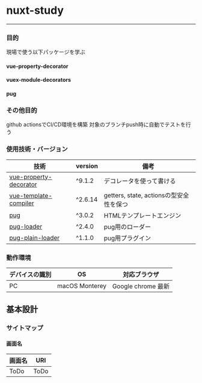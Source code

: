 # nuxt-study

---
### 目的
現場で使う以下パッケージを学ぶ
#### vue-property-decorator
#### vuex-module-decorators
#### pug

### その他目的
github actionsでCI/CD環境を構築
対象のブランチpush時に自動でテストを行う


### 使用技術・バージョン

| 技術 | version | 備考 |
| ---- | ------- | ---- |
| [vue-property-decorator](https://www.npmjs.com/package/vue-property-decorator) | ^9.1.2 | デコレータを使って書ける |
| [vue-template-compiler](https://www.npmjs.com/package/vuex-module-decorators) | ^2.6.14 | getters, state, actionsの型安全性を保つ |
| [pug](https://www.npmjs.com/package/pug) | ^3.0.2 | HTMLテンプレートエンジン |
| [pug-loader](https://www.npmjs.com/package/pug-loader) | ^2.4.0 | pug用のローダー |
| [pug-plain-loader](https://www.npmjs.com/package/pug-plain-loader) | ^1.1.0 | pug用プラグイン |


### 動作環境

| デバイスの識別 | OS             | 対応ブラウザ       |
| -------------- | -------------- | ------------------ |
| PC             | macOS Monterey | Google chrome 最新 |

<!--rehype:style=color: black;-->

## 基本設計

### サイトマップ

#### 画面名

| 画面名                           | URI                |
| -------------------------------- | ------------------ |
| ToDo                         | ToDo                 |

